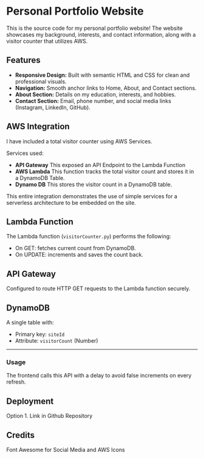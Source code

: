 # Personal Portfolio Website

This is the source code for my personal portfolio website! The website showcases my background, interests, and contact information, along with a visitor counter that utilizes AWS.

## Features

- **Responsive Design:** Built with semantic HTML and CSS for clean and professional visuals.
- **Navigation:** Smooth anchor links to Home, About, and Contact sections.
- **About Section:** Details on my education, interests, and hobbies.
- **Contact Section:** Email, phone number, and social media links (Instagram, LinkedIn, GitHub).

## AWS Integration

I have included a total visitor counter using AWS Services.

Services used:
  - **API Gateway**
      This exposed an API Endpoint to the Lambda Function
  - **AWS Lambda**
       This function tracks the total visitor count and stores it in a DynamoDB Table.
  - **Dynamo DB**
        This stores the visitor count in a DynamoDB table.

This entire integration demonstrates the use of simple services for a serverless architecture to be embedded on the site.

## Lambda Function

The Lambda function (`visitorCounter.py`) performs the following:

- On GET: fetches current count from DynamoDB.
- On UPDATE: increments and saves the count back.

## API Gateway

Configured to route HTTP GET requests to the Lambda function securely.

## DynamoDB

A single table with:
- Primary key: `siteId`
- Attribute: `visitorCount` (Number)

---

### Usage

The frontend calls this API with a delay to avoid false increments on every refresh.

## Deployment

Option 1. Link in Github Repository

## Credits

  Font Awesome for Social Media and AWS Icons
